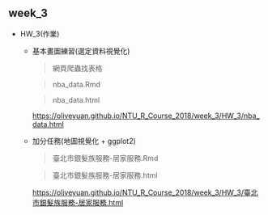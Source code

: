## week_3

* HW_3(作業)
    - 基本畫圖練習(選定資料視覺化) 
        >網頁爬蟲找表格
        
        > nba_data.Rmd
        
        > nba_data.html
        
        https://oliveyuan.github.io/NTU_R_Course_2018/week_3/HW_3/nba_data.html

    - 加分任務(地圖視覺化 + ggplot2)
        > 臺北市銀髮族服務-居家服務.Rmd 
        
        > 臺北市銀髮族服務-居家服務.html
        
        https://oliveyuan.github.io/NTU_R_Course_2018/week_3/HW_3/臺北市銀髮族服務-居家服務.html
